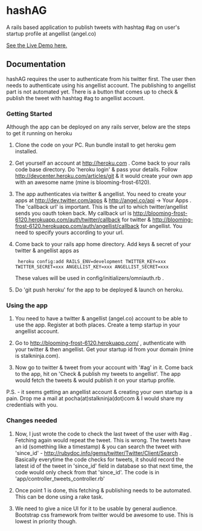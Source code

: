 # hashAG

A rails based application to publish tweets with hashtag #ag on user's startup profile at angellist (angel.co)

<a href=" http://blooming-frost-6120.herokuapp.com">See the Live Demo here.</a>

## Documentation

hashAG requires the user to authenticate from his twitter first. The user then needs to authenticate using his angellist account. The publishing to angellist part is not automated yet. There is a button that comes up to check & publish the tweet with hashtag #ag to angellist account.

### Getting Started

Although the app can be deployed on any rails server, below are the steps to get it running on heroku

1. Clone the code on your PC. Run bundle install to get heroku gem installed.
2. Get yourself an account at http://heroku.com . Come back to your rails code base directory. Do 'heroku login' & pass your details. Follow http://devcenter.heroku.com/articles/git & it would create your own app with an awesome name (mine is blooming-frost-6120).
3. The app authenticates via twitter & angellist. You need to create your apps at http://dev.twitter.com/apps & http://angel.co/api -> Your Apps . The 'callback url' is important. This is the url to which twitter/angellist sends you oauth token back. My callback url is http://blooming-frost-6120.herokuapp.com/auth/twitter/callback for twitter &  http://blooming-frost-6120.herokuapp.com/auth/angellist/callback for angellist. You need to specify yours according to your url.
4. Come back to your rails app home directory. Add keys & secret of your twitter & angellist apps as    
			
		heroku config:add RAILS_ENV=development TWITTER_KEY=xxx TWITTER_SECRET=xxx ANGELLIST_KEY=xxx ANGELLIST_SECRET=xxx

	These values will be used in config/initializers/omniauth.rb .

5. Do 'git push heroku' for the app to be deployed & launch on heroku.

### Using the app

1. You need to have a twitter & angellist (angel.co) account to be able to use the app. Register at both places. Create a temp startup in your angellist account.

2. Go to http://blooming-frost-6120.herokuapp.com/ , authenticate with your twitter & then angellist. Get your startup id from your domain (mine is stalkninja.com).

3. Now go to twitter & tweet from your account with '#ag' in it. Come back to the app, hit on 'Check & publish my tweets to angellist'. The app would fetch the tweets &  would publish it on your startup profile. 

P.S. - it seems getting an angellist account & creating your own startup is a pain. Drop me a mail at pocha(at)stalkninja(dot)com & I would share my credentials with you.

### Changes needed

1. Now, I just wrote the code to check the last tweet of the user with #ag . Fetching again would repeat the tweet. This is wrong. The tweets have an id (something like a timestamp) & you can search the tweet with 'since_id' - http://rubydoc.info/gems/twitter/Twitter/Client/Search . Basically everytime the code checks for tweets, it should record the latest id of the tweet in 'since_id' field in database so that next time, the code would only check from that 'since_id'. The code is in 'app/controller_tweets_controller.rb'
 
2. Once point 1 is done, this fetching & publishing needs to be automated. This can be done using a rake task.

3. We need to give a nice UI for it to be usable by general audience. Bootstrap css framework from twitter would be awesome to use. This is lowest in priority though.
